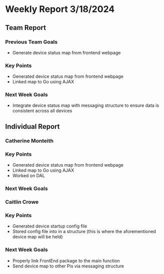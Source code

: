 # Weekly Report 3/18/2024
## Team Report
### Previous Team Goals
- Generate device status map from frontend webpage

### Key Points
- Generated device status map from frontend webpage
- Linked map to Go using AJAX

### Next Week Goals
- Integrate device status map with messaging structure to ensure data is consistent across all devices

## Individual Report
### Catherine Monteith
### Key Points
- Generated device status map from frontend webpage
- Linked map to Go using AJAX
- Worked on DAL

### Next Week Goals

### Caitlin Crowe
### Key Points
- Generated device startup config file
- Stored config file into in a structure (this is where the aforementioned device map will be held)

### Next Week Goals
- Properly link FrontEnd package to the main function
- Send device map to other Pis via messaging structure
